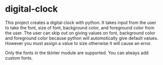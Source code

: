 # digital-clock

This project creates a digital clock with python. It takes input from the user to take the font, size of font, background color, and foreground color from the user. 
The user can skip out on giving values on font, background color and foreground color because python will automotically give default values. However you must assign a value to size otherwise it will cause an error.

Only the fonts in the tkinter module are supported. You can always add custom fonts.
